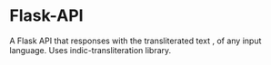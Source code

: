 # Flask-API
A Flask API that responses with the transliterated text , of any input language. Uses indic-transliteration library.

